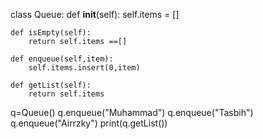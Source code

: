 class Queue:
    def __init__(self):
        self.items = []
        
    def isEmpty(self):
        return self.items ==[]
        
    def enqueue(self,item):
        self.items.insert(0,item)
        
    def getList(self):
        return self.items

q=Queue()
q.enqueue("Muhammad")
q.enqueue("Tasbih")
q.enqueue("Airrzky")
print(q.getList())
